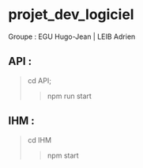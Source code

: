 # projet_dev_logiciel

Groupe : EGU Hugo-Jean | LEIB Adrien

## API : 
> cd API;
>>npm run start

## IHM :
> cd IHM
>> npm start
